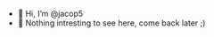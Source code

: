 - 👋 Hi, I’m @jacop5
- 👀 Nothing intresting to see here, come back later ;)
<!---
jacop5/jacop5 is a ✨ special ✨ repository because its `README.md` (this file) appears on your GitHub profile.
You can click the Preview link to take a look at your changes.
--->
